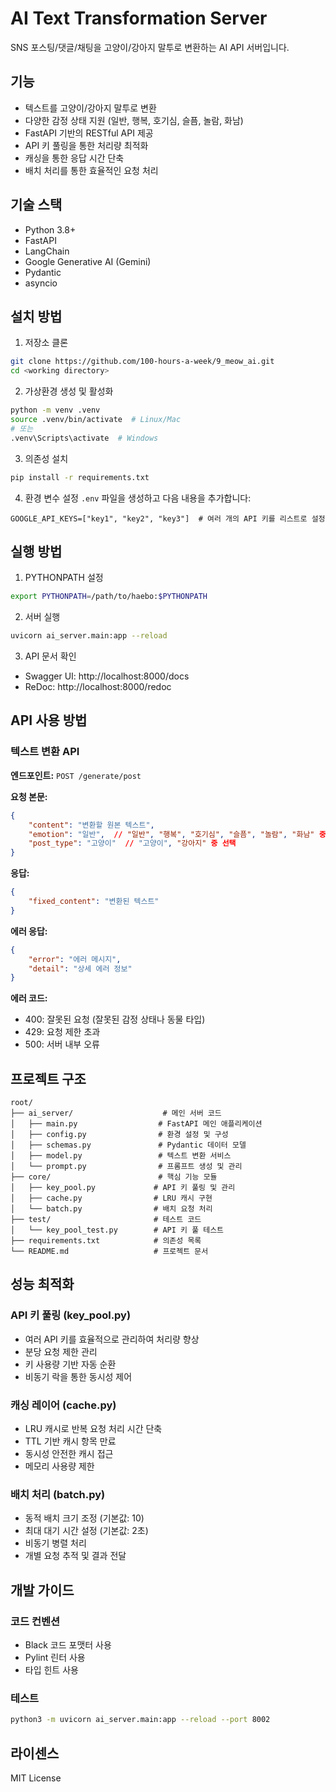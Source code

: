 # AI Text Transformation Server

SNS 포스팅/댓글/채팅을 고양이/강아지 말투로 변환하는 AI API 서버입니다.

## 기능

- 텍스트를 고양이/강아지 말투로 변환
- 다양한 감정 상태 지원 (일반, 행복, 호기심, 슬픔, 놀람, 화남)
- FastAPI 기반의 RESTful API 제공
- API 키 풀링을 통한 처리량 최적화
- 캐싱을 통한 응답 시간 단축
- 배치 처리를 통한 효율적인 요청 처리

## 기술 스택

- Python 3.8+
- FastAPI
- LangChain
- Google Generative AI (Gemini)
- Pydantic
- asyncio

## 설치 방법

1. 저장소 클론
```bash
git clone https://github.com/100-hours-a-week/9_meow_ai.git
cd <working directory>
```

2. 가상환경 생성 및 활성화
```bash
python -m venv .venv
source .venv/bin/activate  # Linux/Mac
# 또는
.venv\Scripts\activate  # Windows
```

3. 의존성 설치
```bash
pip install -r requirements.txt
```

4. 환경 변수 설정
`.env` 파일을 생성하고 다음 내용을 추가합니다:
```
GOOGLE_API_KEYS=["key1", "key2", "key3"]  # 여러 개의 API 키를 리스트로 설정
```

## 실행 방법

1. PYTHONPATH 설정
```bash
export PYTHONPATH=/path/to/haebo:$PYTHONPATH
```

2. 서버 실행
```bash
uvicorn ai_server.main:app --reload
```

3. API 문서 확인
- Swagger UI: http://localhost:8000/docs
- ReDoc: http://localhost:8000/redoc

## API 사용 방법

### 텍스트 변환 API

**엔드포인트:** `POST /generate/post`

**요청 본문:**
```json
{
    "content": "변환할 원본 텍스트",
    "emotion": "일반",  // "일반", "행복", "호기심", "슬픔", "놀람", "화남" 중 선택
    "post_type": "고양이"  // "고양이", "강아지" 중 선택
}
```

**응답:**
```json
{
    "fixed_content": "변환된 텍스트"
}
```

**에러 응답:**
```json
{
    "error": "에러 메시지",
    "detail": "상세 에러 정보"
}
```

**에러 코드:**
- 400: 잘못된 요청 (잘못된 감정 상태나 동물 타입)
- 429: 요청 제한 초과
- 500: 서버 내부 오류

## 프로젝트 구조

```
root/
├── ai_server/                    # 메인 서버 코드
│   ├── main.py                  # FastAPI 메인 애플리케이션
│   ├── config.py                # 환경 설정 및 구성
│   ├── schemas.py               # Pydantic 데이터 모델
│   ├── model.py                 # 텍스트 변환 서비스
│   └── prompt.py                # 프롬프트 생성 및 관리
├── core/                        # 핵심 기능 모듈
│   ├── key_pool.py             # API 키 풀링 및 관리
│   ├── cache.py                # LRU 캐시 구현
│   └── batch.py                # 배치 요청 처리
├── test/                       # 테스트 코드
│   └── key_pool_test.py        # API 키 풀 테스트
├── requirements.txt            # 의존성 목록
└── README.md                   # 프로젝트 문서
```

## 성능 최적화

### API 키 풀링 (key_pool.py)
- 여러 API 키를 효율적으로 관리하여 처리량 향상
- 분당 요청 제한 관리
- 키 사용량 기반 자동 순환
- 비동기 락을 통한 동시성 제어

### 캐싱 레이어 (cache.py)
- LRU 캐시로 반복 요청 처리 시간 단축
- TTL 기반 캐시 항목 만료
- 동시성 안전한 캐시 접근
- 메모리 사용량 제한

### 배치 처리 (batch.py)
- 동적 배치 크기 조정 (기본값: 10)
- 최대 대기 시간 설정 (기본값: 2초)
- 비동기 병렬 처리
- 개별 요청 추적 및 결과 전달

## 개발 가이드

### 코드 컨벤션
- Black 코드 포맷터 사용
- Pylint 린터 사용
- 타입 힌트 사용

### 테스트
```bash
python3 -m uvicorn ai_server.main:app --reload --port 8002
```

## 라이센스

MIT License
